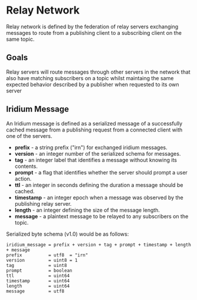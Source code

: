 # Relay Network

Relay network is defined by the federation of relay servers exchanging messages to route from a publishing client to a subscribing client on the same topic.

## Goals

Relay servers will route messages through other servers in the network that also have matching subscribers on a topic whilst maintaing the same expected behavior described by a publisher when requested to its own server

## Iridium Message

An Iridium message is defined as a serialized message of a successfully cached message from a publishing request from a connected client with one of the servers.

- **prefix** - a string prefix ("irn") for exchanged iridium messages.
- **version** - an integer number of the serialized schema for messages.
- **tag** - an integer label that identifies a message without knowing its contents.
- **prompt** - a flag that identifies whether the server should prompt a user action.
- **ttl** - an integer in seconds defining the duration a message should be cached.
- **timestamp** - an integer epoch when a message was observed by the publishing relay server.
- **length** - an integer defining the size of the message length.
- **message** - a plaintext message to be relayed to any subscribers on the topic.

Serialized byte schema (v1.0) would be as follows:

    iridium_message = prefix + version + tag + prompt + timestamp + length + message
    prefix          = utf8  = "irn"
    version         = uint8 = 1
    tag             = uint8
    prompt          = boolean
    ttl             = uint64
    timestamp       = uint64
    length          = uint64
    message         = utf8
